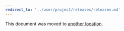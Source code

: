 ```yaml
---
redirect_to: '../user/project/releases/releases.md'
---
```


This document was moved to [another location](../user/project/releases/releases.md).
